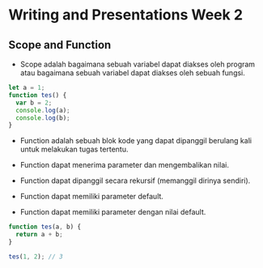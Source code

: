 # Writing and Presentations Week 2

## Scope and Function

- Scope adalah bagaimana sebuah variabel dapat diakses oleh program atau bagaimana sebuah variabel dapat diakses oleh sebuah fungsi.
<!-- contoh scope -->

```javascript
let a = 1;
function tes() {
  var b = 2;
  console.log(a);
  console.log(b);
}
```

- Function adalah sebuah blok kode yang dapat dipanggil berulang kali untuk melakukan tugas tertentu.

- Function dapat menerima parameter dan mengembalikan nilai.

- Function dapat dipanggil secara rekursif (memanggil dirinya sendiri).

- Function dapat memiliki parameter default.

- Function dapat memiliki parameter dengan nilai default.

<!-- Contoh Function -->

```javascript
function tes(a, b) {
  return a + b;
}

tes(1, 2); // 3
```
